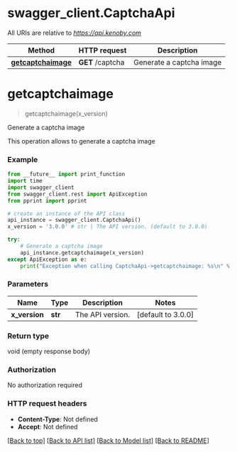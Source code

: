 # swagger_client.CaptchaApi

All URIs are relative to *https://api.kenoby.com*

Method | HTTP request | Description
------------- | ------------- | -------------
[**getcaptchaimage**](CaptchaApi.md#getcaptchaimage) | **GET** /captcha | Generate a captcha image


# **getcaptchaimage**
> getcaptchaimage(x_version)

Generate a captcha image

This operation allows to generate a captcha image

### Example
```python
from __future__ import print_function
import time
import swagger_client
from swagger_client.rest import ApiException
from pprint import pprint

# create an instance of the API class
api_instance = swagger_client.CaptchaApi()
x_version = '3.0.0' # str | The API version. (default to 3.0.0)

try:
    # Generate a captcha image
    api_instance.getcaptchaimage(x_version)
except ApiException as e:
    print("Exception when calling CaptchaApi->getcaptchaimage: %s\n" % e)
```

### Parameters

Name | Type | Description  | Notes
------------- | ------------- | ------------- | -------------
 **x_version** | **str**| The API version. | [default to 3.0.0]

### Return type

void (empty response body)

### Authorization

No authorization required

### HTTP request headers

 - **Content-Type**: Not defined
 - **Accept**: Not defined

[[Back to top]](#) [[Back to API list]](../README.md#documentation-for-api-endpoints) [[Back to Model list]](../README.md#documentation-for-models) [[Back to README]](../README.md)

